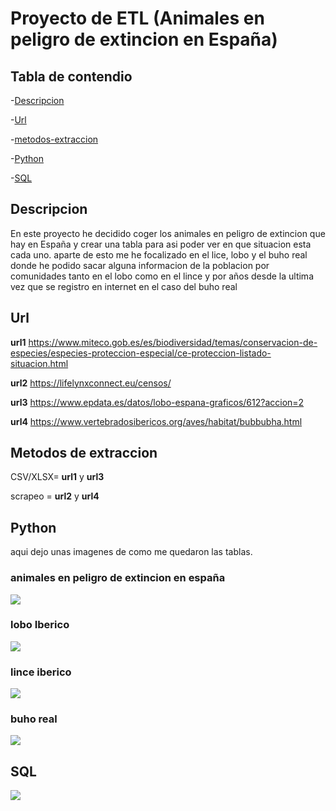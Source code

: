 # Proyecto de ETL (Animales en peligro de extincion en España)

## Tabla de contendio

-[Descripcion](#descripcion)

-[Url](#url)

-[metodos-extraccion](#metodos-de-extraccion)

-[Python](#python)

-[SQL](#sql)


## Descripcion 

En este proyecto he decidido coger los animales en peligro de extincion que hay en España y crear una tabla para asi poder ver en que situacion esta cada uno. aparte de esto me he focalizado en el lice, lobo y el buho real donde he podido sacar alguna informacion de la poblacion por comunidades tanto en el lobo como en el lince y por años desde la ultima vez que se registro en internet en el caso del buho real

## Url
**url1** https://www.miteco.gob.es/es/biodiversidad/temas/conservacion-de-especies/especies-proteccion-especial/ce-proteccion-listado-situacion.html 

**url2** https://lifelynxconnect.eu/censos/ 

**url3** https://www.epdata.es/datos/lobo-espana-graficos/612?accion=2 

**url4** https://www.vertebradosibericos.org/aves/habitat/bubbubha.html

## Metodos de extraccion
CSV/XLSX= **url1** y **url3**

scrapeo = **url2** y **url4**

## Python
aqui dejo unas imagenes de como me quedaron las tablas.
### animales en peligro de extincion en españa
![]("C:\ironhack\labs\semana4\animales-en-peligro-de-extincion-Spain\imagenes\image-2.png")
### lobo Iberico 
![]("C:\ironhack\labs\semana4\animales-en-peligro-de-extincion-Spain\imagenes\image-3.png")
### lince iberico
![]("C:\ironhack\labs\semana4\animales-en-peligro-de-extincion-Spain\imagenes\image-1.png")
### buho real
![]("C:\ironhack\labs\semana4\animales-en-peligro-de-extincion-Spain\imagenes\image-5.png")

## SQL
![]("C:\ironhack\labs\semana4\animales-en-peligro-de-extincion-Spain\imagenes\image-6.png")

